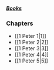 ##### *[Books](--Bible--.md)*

### Chapters
- [[1 Peter 1|1]]
- [[1 Peter 2|2]]
- [[1 Peter 3|3]]
- [[1 Peter 4|4]]
- [[1 Peter 5|5]]
